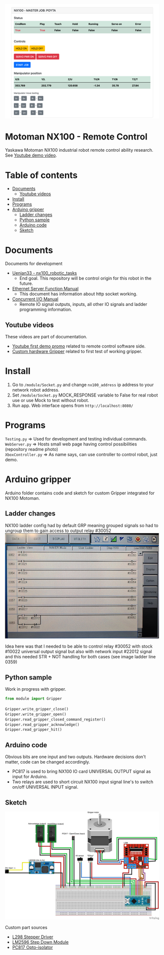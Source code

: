 ![promo-image](doc/web_img.png) 

# Motoman NX100 - Remote Control

Yaskawa Motoman NX100 industrial robot remote control ability research. 
See [Youtube demo video](https://youtu.be/9swshogfL1c).


Table of contents
=================
* [Documents](#documents)
    * [Youtube videos](#youtube-videos)
* [Install](#install)
* [Programs](#programs)
* [Arduino gripper](#arduino-gripper)
    * [Ladder changes](#ladder-changes)
    * [Python sample](#python-sample)
    * [Arduino code](#arduino-code)
    * [Sketch](#sketch)
    



Documents
============
Documents for development

* [Uenian33 - nx100_robotic_tasks](https://github.com/uenian33/nx100_robotic_tasks)
    * End goal. This repository will be control origin for this robot in the future.
* [Ethernet Server Function Manual](https://drive.google.com/file/d/11TY9v_Tb5k23DTz9VuEBmj-vJE5Fmc4R/view) 
    * This document has information about http socket working.
* [Concurrent I/O Manual](https://drive.google.com/file/d/1Dhij10r6Mk60-kloPwJcXpPA7n-u2KN2/view?usp=sharing)
    * Remote IO signal outputs, inputs, all other IO signals and ladder programming information.


Youtube videos
-----
These videos are part of documentation.
* [Youtube first demo promo](https://youtu.be/9swshogfL1c) related to remote control software side.
* [Custom hardware Gripper](https://youtu.be/Cx4sLZeZK_E) related to first test of working gripper.



Install
============

1. Go to `/module/Socket.py` and change `nx100_address` ip address to your network robot address.
2. Set `/module/Socket.py` MOCK_RESPONSE variable to False for real robot use or use Mock to test without robot.
3. Run app. Web interface opens from `http://localhost:8080/`



Programs
============

`Testing.py` => Used for development and testing individual commands.  
`WebServer.py` => Hosts small web page having control possibilities (repository readme photo)  
`XboxController.py` => As name says, can use controller to control robot, just demo.  



Arduino gripper
============
Arduino folder contains code and sketch for custom Gripper integrated for NX100 Motoman.


Ladder changes
-------
NX100 ladder config had by default GRP meaning grouped signals so had to ungroup them
to gain access to output relay #30052
![ladder-config](arduino/ladder_config.jpg) 

Idea here was that I needed to be able to control relay #30052
with stock #10022 universal output signal but also with network input #22012 signal
and this needed STR + NOT handling for both cases (see image ladder line 0359)


Python sample
-------
Work in progress with gripper.

```python
from module import Gripper

Gripper.write_gripper_close()
Gripper.write_gripper_open()
Gripper.read_gripper_closed_command_register()
Gripper.read_gripper_acknowledge()
Gripper.read_gripper_hit()
```


Arduino code
-------
Obvious bits are one input and two outputs. Hardware 
decisions don't matter, code can be changed accordingly.

* PC817 is used to bring NX100 IO card UNIVERSAL OUTPUT signal as input for Arduino.
* Two relays are used to short circuit NX100 input signal line's to switch on/off 
UNIVERSAL INPUT signal.



Sketch
-------

![Electrical-drawing](./arduino/GripperSketch_bb.png)

Custom part sources
* [L298 Stepper Driver](https://forum.fritzing.org/uploads/short-url/cOmtO5zuLdoAiea5hppdo0YsU1N.fzpz)
* [LM2596 Step Down Module](https://forum.fritzing.org/uploads/default/original/2X/8/876018ce35bcc333dd7083f3bbbc5dcc86a9fb20.fzpz)
* [PC817 Opto-isolator](https://github.com/RafaGS/Fritzing/blob/master/Sharp%20PC817.fzpz)
